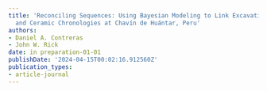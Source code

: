 ```yaml
---
title: 'Reconciling Sequences: Using Bayesian Modeling to Link Excavation, Architectural,
  and Ceramic Chronologies at Chavín de Huántar, Peru'
authors:
- Daniel A. Contreras
- John W. Rick
date: in preparation-01-01
publishDate: '2024-04-15T00:02:16.912560Z'
publication_types:
- article-journal
---
```

